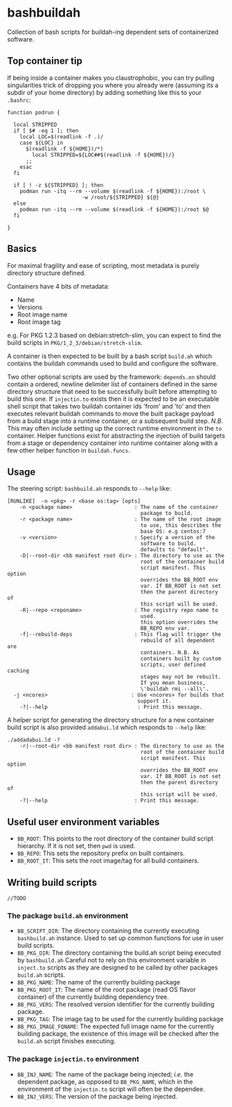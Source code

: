 # bashbuildah

Collection of bash scripts for buildah-ing dependent sets of containerized software.

## Top container tip

If being inside a container makes you claustrophobic, you can try pulling
singularities trick of dropping you where you already were (assuming its a
subdir of your home directory) by adding something like this to your
`.bashrc`:

```
function podrun {

  local STRIPPED
  if [ $# -eq 1 ]; then
    local LOC=$(readlink -f .)/
    case ${LOC} in
      $(readlink -f ${HOME})/*)
        local STRIPPED=${LOC##$(readlink -f ${HOME})/}
      ;;
    esac
  fi

  if [ ! -z ${STRIPPED} ]; then
    podman run -itq --rm --volume $(readlink -f ${HOME}):/root \
                        -w /root/${STRIPPED} ${@}
  else
    podman run -itq --rm --volume $(readlink -f ${HOME}):/root $@
  fi

}
```

## Basics

For maximal fragility and ease of scripting, most metadata is purely
directory structure defined.

Containers have 4 bits of metadata:
* Name
* Versions
* Root image name
* Root image tag

e.g. For PKG 1.2.3 based on debian:stretch-slim, you can expect to
find the build scripts in `PKG/1_2_3/debian/stretch-slim`.

A container is then expected to be built by a bash script `build.ah`
which contains the buildah commands used to build and configure the software.

Two other optional scripts are used by the framework: `depends.on`
should contain a ordered, newline delimiter list of containers defined
in the same directory structure that need to be successfully built
before attempting to build this one. If `injectin.to` exists then it
is expected to be an executable shell script that takes two buildah
container ids 'from' and 'to' and then executes relevant buildah
commands to move the built package payload from a build stage into a
runtime container, or a subsequent build step. *N.B.* This may often
include setting up the correct runtime environment in the `to`
container. Helper functions exist for abstracting the injection of build
targets from a stage or dependency container into runtime container along
with a few other helper function in `buildah.funcs`.

## Usage

The steering script: `bashbuild.ah` responds to `--help` like:

```
[RUNLIKE]  -n <pkg> -r <base os:tag> [opts]
	-n <package name>                    : The name of the container
	                                       package to build.
	-r <package name>                    : The name of the root image
	                                       to use, this describes the
	                                       base OS: e.g centos:7
	-v <version>                         : Specify a version of the
	                                       software to build.
	                                       defaults to "default".
	-D|--root-dir <bb manifest root dir> : The directory to use as the
	                                       root of the container build
	                                       script manifest. This option
	                                       overrides the BB_ROOT env
	                                       var. If BB_ROOT is not set
	                                       then the parent directory of
	                                       this script will be used.
	-R|--repo <reponame>                 : The registry repo name to
	                                       used.
	                                       this option overrides the
	                                       BB_REPO env var.
	-f|--rebuild-deps                    : This flag will trigger the
	                                       rebuild of all dependent are
	                                       containers. N.B. As
	                                       containers built by custom
	                                       scripts, user defined caching
	                                       stages may not be rebuilt.
	                                       If you mean business,
	                                       \'buildah rmi --all\'.
  -j <ncores>                           : Use <ncores> for builds that
                                          support it.
	-?|--help                             : Print this message.
```

A helper script for generating the directory structure for a new
container build script is also provided `addabui.ld` which responds
to `--help` like:

```
./addadabui.ld -?
	-r|--root-dir <bb manifest root dir> : The directory to use as the
	                                       root of the container build
	                                       script manifest. This option
	                                       overrides the BB_ROOT env
	                                       var. If BB_ROOT is not set
	                                       then the parent directory of
	                                       this script will be used.
	-?|--help                            : Print this message.

```

## Useful user environment variables

* `BB_ROOT`: This points to the root directory of the container build script
             hierarchy. If it is not set, then `pwd` is used.
* `BB_REPO`: This sets the repository prefix on built containers.
* `BB_ROOT_IT`: This sets the root image/tag for all build containers.

## Writing build scripts

```//TODO```

### The package `build.ah` environment

* `BB_SCRIPT_DIR`: The directory containing the currently executing
                 `bashbuild.ah` instance. Used to set up common functions for
                 use in user build scripts.
* `BB_PKG_DIR`: The directory containing the build.ah script being executed
                by `bashbuild.ah` Careful not to rely on this environment variable in `inject.to` scripts as they are designed to be called by other packages `build.ah` scripts.
* `BB_PKG_NAME`: The name of the currently building package
* `BB_PKG_ROOT_IT`: The name of the root package (read OS flavor container) of
                    the currently building dependency tree.
* `BB_PKG_VERS`: The resolved version identifier for the currently building
                 package.
* `BB_PKG_TAG`: The image tag to be used for the currently building package
* `BB_PKG_IMAGE_FQNAME`: The expected full image name for the currently
                         building package, the existence of this image will
                         be checked after the `build.ah` script finishes
                         executing.

### The package `injectin.to` environment

* `BB_INJ_NAME`: The name of the package being injected; *i.e.* the dependent
                 package, as opposed to `BB_PKG_NAME`, which in the
                 environment of the `injectin.to` script will often be the
                 dependee.
* `BB_INJ_VERS`: The version of the package being injected.
